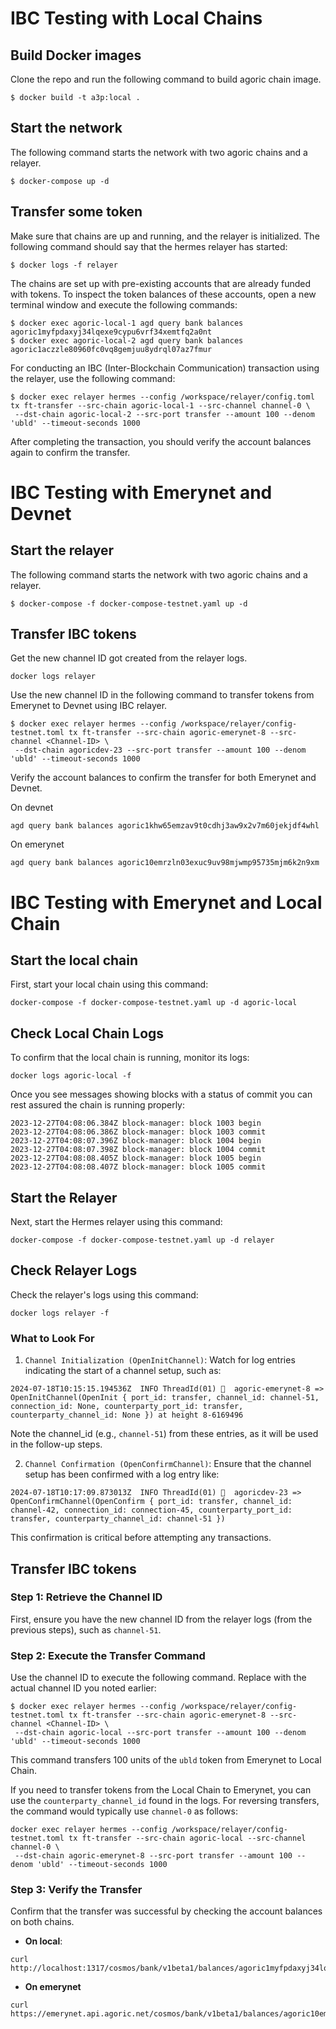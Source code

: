 # IBC Testing with Local Chains

## Build Docker images

Clone the repo and run the following command to build agoric chain image.

```
$ docker build -t a3p:local .
```

## Start the network

The following command starts the network with two agoric chains and a relayer.

```
$ docker-compose up -d
```

## Transfer some token

Make sure that chains are up and running, and the relayer is initialized. The following command should say that the hermes relayer has started:

```
$ docker logs -f relayer
```

The chains are set up with pre-existing accounts that are already funded with tokens. To inspect the token balances of these accounts, open a new terminal window and execute the following commands:

```
$ docker exec agoric-local-1 agd query bank balances agoric1myfpdaxyj34lqexe9cypu6vrf34xemtfq2a0nt
$ docker exec agoric-local-2 agd query bank balances agoric1aczzle80960fc0vq8gemjuu8ydrql07az7fmur
```

For conducting an IBC (Inter-Blockchain Communication) transaction using the relayer, use the following command:

```
$ docker exec relayer hermes --config /workspace/relayer/config.toml tx ft-transfer --src-chain agoric-local-1 --src-channel channel-0 \
 --dst-chain agoric-local-2 --src-port transfer --amount 100 --denom 'ubld' --timeout-seconds 1000
```

After completing the transaction, you should verify the account balances again to confirm the transfer.

# IBC Testing with Emerynet and Devnet

## Start the relayer

The following command starts the network with two agoric chains and a relayer.

```
$ docker-compose -f docker-compose-testnet.yaml up -d
```

## Transfer IBC tokens

Get the new channel ID got created from the relayer logs.

```
docker logs relayer
```

Use the new channel ID in the following command to transfer tokens from Emerynet to Devnet using IBC relayer.

```
$ docker exec relayer hermes --config /workspace/relayer/config-testnet.toml tx ft-transfer --src-chain agoric-emerynet-8 --src-channel <Channel-ID> \
 --dst-chain agoricdev-23 --src-port transfer --amount 100 --denom 'ubld' --timeout-seconds 1000
```

Verify the account balances to confirm the transfer for both Emerynet and Devnet.

On devnet

```
agd query bank balances agoric1khw65emzav9t0cdhj3aw9x2v7m60jekjdf4whl
```

On emerynet

```
agd query bank balances agoric10emrzln03exuc9uv98mjwmp95735mjm6k2n9xm
```

# IBC Testing with Emerynet and Local Chain

## Start the local chain

First, start your local chain using this command:

```
docker-compose -f docker-compose-testnet.yaml up -d agoric-local
```

## Check Local Chain Logs

To confirm that the local chain is running, monitor its logs:

```
docker logs agoric-local -f
```

Once you see messages showing blocks with a status of commit you can rest assured the chain is running properly:

```
2023-12-27T04:08:06.384Z block-manager: block 1003 begin
2023-12-27T04:08:06.386Z block-manager: block 1003 commit
2023-12-27T04:08:07.396Z block-manager: block 1004 begin
2023-12-27T04:08:07.398Z block-manager: block 1004 commit
2023-12-27T04:08:08.405Z block-manager: block 1005 begin
2023-12-27T04:08:08.407Z block-manager: block 1005 commit
```

## Start the Relayer

Next, start the Hermes relayer using this command:

```
docker-compose -f docker-compose-testnet.yaml up -d relayer
```

## Check Relayer Logs

Check the relayer's logs using this command:

```
docker logs relayer -f
```

### What to Look For

1. `Channel Initialization (OpenInitChannel)`: Watch for log entries indicating the start of a channel setup, such as:

```
2024-07-18T10:15:15.194536Z  INFO ThreadId(01) 🎊  agoric-emerynet-8 => OpenInitChannel(OpenInit { port_id: transfer, channel_id: channel-51, connection_id: None, counterparty_port_id: transfer, counterparty_channel_id: None }) at height 8-6169496
```

Note the channel_id (e.g., `channel-51`) from these entries, as it will be used in the follow-up steps.

2. `Channel Confirmation (OpenConfirmChannel)`: Ensure that the channel setup has been confirmed with a log entry like:

```
2024-07-18T10:17:09.873013Z  INFO ThreadId(01) 🎊  agoricdev-23 => OpenConfirmChannel(OpenConfirm { port_id: transfer, channel_id: channel-42, connection_id: connection-45, counterparty_port_id: transfer, counterparty_channel_id: channel-51 })
```

This confirmation is critical before attempting any transactions.

## Transfer IBC tokens

### Step 1: Retrieve the Channel ID

First, ensure you have the new channel ID from the relayer logs (from the previous steps), such as `channel-51`.

### Step 2: Execute the Transfer Command

Use the channel ID to execute the following command. Replace <Channel-ID> with the actual channel ID you noted earlier:

```
$ docker exec relayer hermes --config /workspace/relayer/config-testnet.toml tx ft-transfer --src-chain agoric-emerynet-8 --src-channel <Channel-ID> \
 --dst-chain agoric-local --src-port transfer --amount 100 --denom 'ubld' --timeout-seconds 1000
```

This command transfers 100 units of the `ubld` token from Emerynet to Local Chain.

If you need to transfer tokens from the Local Chain to Emerynet, you can use the `counterparty_channel_id` found in the logs. For reversing transfers, the command would typically use `channel-0` as follows:

```
docker exec relayer hermes --config /workspace/relayer/config-testnet.toml tx ft-transfer --src-chain agoric-local --src-channel channel-0 \
 --dst-chain agoric-emerynet-8 --src-port transfer --amount 100 --denom 'ubld' --timeout-seconds 1000

```

### Step 3: Verify the Transfer

Confirm that the transfer was successful by checking the account balances on both chains.

- **On local**:

```
curl http://localhost:1317/cosmos/bank/v1beta1/balances/agoric1myfpdaxyj34lqexe9cypu6vrf34xemtfq2a0nt
```

- **On emerynet**

```
curl https://emerynet.api.agoric.net/cosmos/bank/v1beta1/balances/agoric10emrzln03exuc9uv98mjwmp95735mjm6k2n9xm
```
